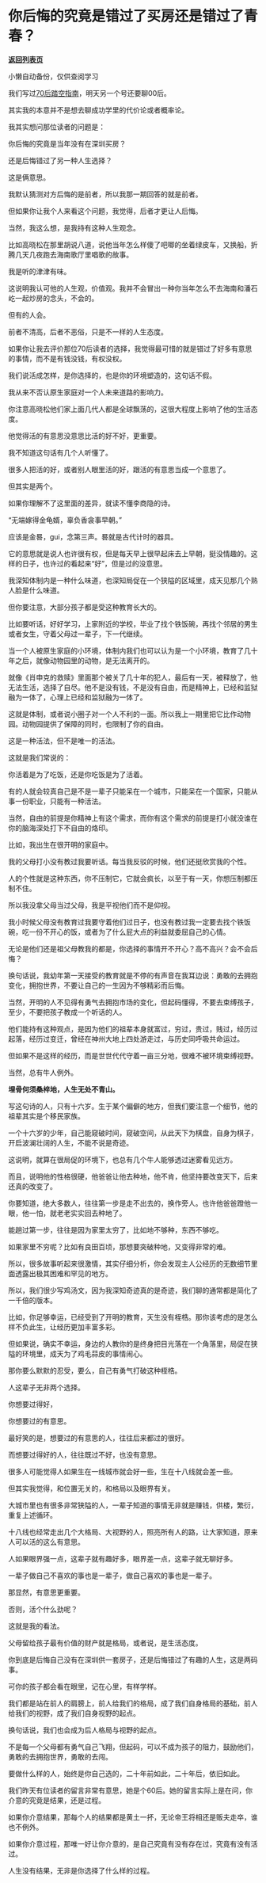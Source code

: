# 你后悔的究竟是错过了买房还是错过了青春？

[**返回列表页**](/gzh/记忆承载3)

小懒自动备份，仅供查阅学习

我们写过[70后踏空指南](http://mp.weixin.qq.com/s?__biz=MzU3NDc5Nzc0NQ==&mid=2247486290&idx=1&sn=f5bdad717e3202b191cdfd3098f46cce&chksm=fd2da98cca5a209a1a2cb040da14abb6ed4d60a8773c53a296921794dc0ae1bc490b131af34b&scene=21#wechat_redirect)，明天另一个号还要聊00后。

  

其实我的本意并不是想去聊成功学里的代价论或者概率论。

  

我其实想问那位读者的问题是：

  

你后悔的究竟是当年没有在深圳买房？

还是后悔错过了另一种人生选择？

  

这是俩意思。

  

我默认猜测对方后悔的是前者，所以我那一期回答的就是前者。

  

但如果你让我个人来看这个问题，我觉得，后者才更让人后悔。

  

当然，我这么想，是我持有这种人生观念。

  

比如高晓松在那里胡说八道，说他当年怎么样傻了吧唧的坐着绿皮车，又换船，折腾几天几夜跑去海南歌厅里唱歌的故事。

  

我是听的津津有味。

  

这说明我认可他的人生观，价值观。我并不会冒出一种你当年怎么不去海南和潘石屹一起炒房的念头，不会的。

  

但有的人会。

  

前者不清高，后者不恶俗，只是不一样的人生态度。

  

如果你让我去评价那位70后读者的选择，我觉得最可惜的就是错过了好多有意思的事情，而不是有钱没钱，有权没权。

  

我们说活成怎样，是你选择的，也是你的环境塑造的，这句话不假。  

  

我从来不否认原生家庭对一个人未来道路的影响力。

  

你注意高晓松他们家上面几代人都是全球飘荡的，这很大程度上影响了他的生活态度。

  

他觉得活的有意思没意思比活的好不好，更重要。

  

我不知道这句话有几个人听懂了。

  

很多人把活的好，或者别人眼里活的好，跟活的有意思当成一个意思了。

  

但其实是两个。

  

如果你理解不了这里面的差异，就读不懂李商隐的诗。

  

“无端嫁得金龟婿，辜负香衾事早朝。”

  

应该是金晷，gui，念第三声。晷就是古代计时的器具。

  

它的意思就是说人也许很有权，但是每天早上很早起床去上早朝，挺没情趣的。这样的日子，也许过的看起来“好”，但是过的没意思。

  

我深知体制内是一种什么味道，也深知局促在一个狭隘的区域里，成天见那几个熟人脸是什么味道。

  

但你要注意，大部分孩子都是受这种教育长大的。

  

比如要听话，好好学习，上家附近的学校，毕业了找个铁饭碗，再找个邻居的男生或者女生，守着父母过一辈子，下一代继续。

  

当一个人被原生家庭的小环境，体制内我们也可以认为是一个小环境，教育了几十年之后，就像动物园里的动物，是无法离开的。

  

就像《肖申克的救赎》里面那个被关了几十年的犯人，最后有一天，被释放了，他无法生活，选择了自尽。他不是没有钱，不是没有自由，而是精神上，已经和监狱融为一体了，心理上已经和监狱融为一体了。

  

这就是体制，或者说小圈子对一个人不利的一面。所以我上一期里把它比作动物园。动物园提供了保障的同时，也限制了你的自由。

  

这是一种活法，但不是唯一的活法。

  

这就是我们常说的：

  

你活着是为了吃饭，还是你吃饭是为了活着。

  

有的人就会较真自己是不是一辈子只能呆在一个城市，只能呆在一个国家，只能从事一份职业，只能有一种活法。

  

当然，自由的前提是你精神上有这个需求，而你有这个需求的前提是打小就没谁在你的脑海深处打下不自由的烙印。  

  

比如，我出生在很开明的家庭中。  

  

我的父母打小没有教过我要听话。每当我反驳的时候，他们还挺欣赏我的个性。

  

人的个性就是这种东西，你不压制它，它就会疯长，以至于有一天，你想压制都压制不住。

  

所以我没拿父母当过父母，我是平视他们而不是仰视。

  

我小时候父母没有教育过我要守着他们过日子，也没有教过我一定要去找个铁饭碗，吃一份不开心的饭，或者为了什么屁大点的利益就委屈自己的心情。

  

无论是他们还是祖父母教我的都是，你选择的事情开不开心？高不高兴？会不会后悔？

  

换句话说，我幼年第一天接受的教育就是不停的有声音在我耳边说：勇敢的去拥抱变化，拥抱世界，不要让自己的一生因为不够精彩而后悔。

  

当然，开明的人不见得有勇气去拥抱市场的变化，但起码懂得，不要去束缚孩子，至少，不要把孩子教成一个听话的人。

  

他们能持有这种观点，是因为他们的祖辈本身就富过，穷过，贵过，贱过，经历过起落，经历过变迁，曾经在神州大地上四处游走过，与历史同呼吸共命运过。

  

但如果不是这样的经历，而是世世代代守着一亩三分地，很难不被环境束缚视野。  

  

当然，总有牛人例外。

  

 **埋骨何须桑梓地，人生无处不青山。**

  

写这句诗的人，只有十六岁。生于某个偏僻的地方，但我们要注意一个细节，他的祖辈其实是个移民家族。

  

一个十六岁的少年，自己能窥破时间，窥破空间，从此天下为棋盘，自身为棋子，开启波澜壮阔的人生，不能不说是奇迹。

  

这说明，就算在很局促的环境下，也总有几个牛人能够透过迷雾看见远方。  

  

而且，说明他的性格很硬，他爸爸让他去种地，他不肯，他坚持要改变天下，后来还真的改变了。

  

你要知道，绝大多数人，往往第一步是走不出去的，换作旁人。也许他爸爸蹬他一眼，他一怕，就老老实实回去种地了。

  

能趟过第一步，往往是因为家里太穷了，比如地不够种，东西不够吃。

  

如果家里不穷呢？比如有良田百顷，那想要突破种地，又变得非常的难。

  

所以，很多故事听起来很激情，其实仔细分析，你会发现主人公经历的无数细节里面透露出极其困难和罕见的地方。

  

所以，我们很少写鸡汤文，因为我深知奇迹真的是奇迹，我们聊的通常都是简化了一千倍的版本。

  

比如，你足够幸运，已经受到了开明的教育，天生没有桎梏。那你该考虑的是怎么样不负此生，让经历更加丰富多彩。

  

但如果说，确实不幸运，身边的人教你的是终身把目光落在一个角落里，局促在狭隘的环境里，成天为了鸡毛蒜皮的事情闹心。

  

那你要么默默的忍受，要么，自己有勇气打破这种桎梏。

  

人这辈子无非两个选择。

  

你想要过得好，

你想要过的有意思。

  

最好笑的是，想要过的有意思的人，往往后来都过的很好。

  

而想要过得好的人，往往既过不好，也没有意思。

  

很多人可能觉得人如果生在一线城市就会好一些，生在十八线就会差一些。

  

但其实我觉得，和位置无关的，和格局以及眼界有关。

  

大城市里也有很多非常狭隘的人，一辈子知道的事情无非就是赚钱，供楼，繁衍，重复上述循环。

  

十八线也经常走出几个大格局、大视野的人，照亮所有人的路，让大家知道，原来人可以活的这么有意思。

  

人如果眼界强一点，这辈子就有趣好多，眼界差一点，这辈子就无聊好多。

  

一辈子做自己不喜欢的事也是一辈子，做自己喜欢的事也是一辈子。  

  

那显然，有意思更重要。

  

否则，活个什么劲呢？

  

这就是我的看法。

  

父母留给孩子最有价值的财产就是格局，或者说，是生活态度。

  

你到底是后悔自己没有在深圳供一套房子，还是后悔错过了有趣的人生，这是两码事。

  

可你的孩子都会看在眼里，记在心里，有样学样。

  

我们都是站在前人的肩膀上，前人给我们的格局，成了我们自身格局的基础，前人给我们的视野，成了我们自身视野的起点。

  

换句话说，我们也会成为后人格局与视野的起点。

  

不是每一个父母都有勇气自己飞翔，但起码，可以不成为孩子的阻力，鼓励他们，勇敢的去拥抱世界，勇敢的去闯。

  

要做什么样的人，始终是你自己选的，二十年前如此，二十年后，依旧如此。

  

我们昨天有位读者的留言非常有意思，她是个60后。她的留言实际上是在问，你介意的究竟是结果，还是过程。

  

如果你介意结果，那每个人的结果都是黄土一抔，无论帝王将相还是贩夫走卒，谁也不例外。

  

如果你介意过程，那唯一好让你介意的，是自己究竟有没有存在过，究竟有没有活过。

  

人生没有结果，无非是你选择了什么样的过程。

